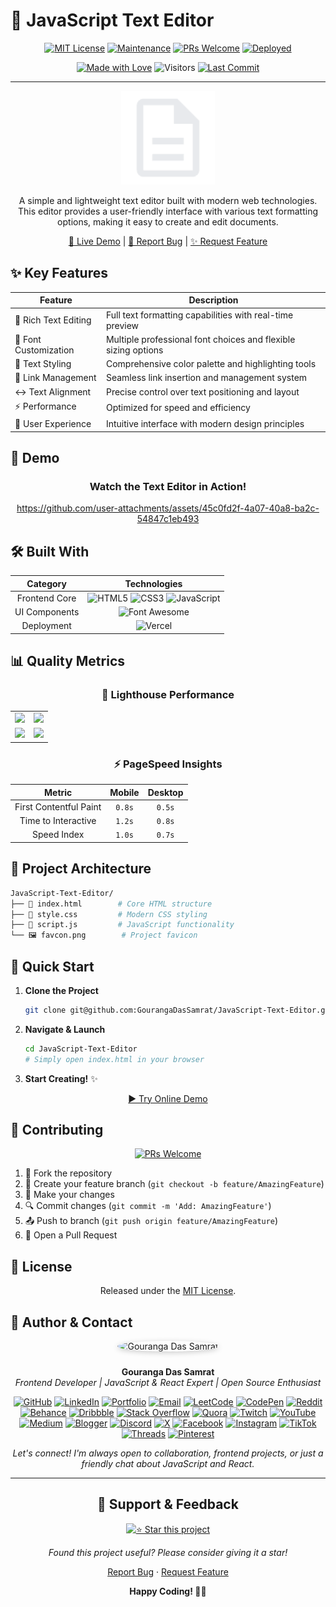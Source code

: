 # 📝 JavaScript Text Editor

<div align="center">

[![MIT License](https://img.shields.io/badge/License-MIT-green.svg)](https://opensource.org/licenses/MIT)
[![Maintenance](https://img.shields.io/badge/Maintained%3F-yes-green.svg)](https://github.com/GourangaDasSamrat/JavaScript-Text-Editor/graphs/commit-activity)
[![PRs Welcome](https://img.shields.io/badge/PRs-welcome-brightgreen.svg?style=flat-square)](http://makeapullrequest.com)
[![Deployed](https://img.shields.io/badge/Deployed-Vercel-black)](https://java-script-text-editor.vercel.app/)

[![Made with Love](https://img.shields.io/badge/Made%20With-Love-orange.svg)](https://github.com/GourangaDasSamrat/JavaScript-Text-Editor)
![Visitors](https://img.shields.io/badge/dynamic/json?color=informational&label=Visitors&query=value&url=https://api.countapi.xyz/hit/gourangadassamrat.javascript-text-editor/readme)
[![Last Commit](https://img.shields.io/github/last-commit/GourangaDasSamrat/JavaScript-Text-Editor)](https://github.com/GourangaDasSamrat/JavaScript-Text-Editor/commits/main)

---

<p align="center">
  <img src="favcon.png" alt="JavaScript Text Editor Logo" width="150px" height="150px"/>
</p>

A simple and lightweight text editor built with modern web technologies. This editor provides a user-friendly interface with various text formatting options, making it easy to create and edit documents.

[🚀 Live Demo](https://java-script-text-editor.vercel.app/) | [📝 Report Bug](https://github.com/GourangaDasSamrat/JavaScript-Text-Editor/issues) | [✨ Request Feature](https://github.com/GourangaDasSamrat/JavaScript-Text-Editor/issues)

</div>

## ✨ Key Features

<div align="center">

| Feature               | Description                                                    |
| --------------------- | -------------------------------------------------------------- |
| 📝 Rich Text Editing  | Full text formatting capabilities with real-time preview       |
| 🎨 Font Customization | Multiple professional font choices and flexible sizing options |
| 🌈 Text Styling       | Comprehensive color palette and highlighting tools             |
| 🔗 Link Management    | Seamless link insertion and management system                  |
| ↔️ Text Alignment     | Precise control over text positioning and layout               |
| ⚡ Performance        | Optimized for speed and efficiency                             |
| 🎯 User Experience    | Intuitive interface with modern design principles              |

</div>

## 🎥 Demo

<div align="center">
  <h3>Watch the Text Editor in Action!</h3>
  

https://github.com/user-attachments/assets/45c0fd2f-4a07-40a8-ba2c-54847c1eb493


</div>

## 🛠️ Built With

<div align="center">

|   Category    |                                                                                                                                                     Technologies                                                                                                                                                     |
| :-----------: | :------------------------------------------------------------------------------------------------------------------------------------------------------------------------------------------------------------------------------------------------------------------------------------------------------------------: |
| Frontend Core | ![HTML5](https://img.shields.io/badge/HTML5-E34F26?style=for-the-badge&logo=html5&logoColor=white) ![CSS3](https://img.shields.io/badge/CSS3-1572B6?style=for-the-badge&logo=css3&logoColor=white) ![JavaScript](https://img.shields.io/badge/JavaScript-F7DF1E?style=for-the-badge&logo=javascript&logoColor=black) |
| UI Components |                                                                                                ![Font Awesome](https://img.shields.io/badge/Font_Awesome-339AF0?style=for-the-badge&logo=fontawesome&logoColor=white)                                                                                                |
|  Deployment   |                                                                                                        ![Vercel](https://img.shields.io/badge/Vercel-000000?style=for-the-badge&logo=vercel&logoColor=white)                                                                                                         |

</div>

## 📊 Quality Metrics

<div align="center">

### 🌟 Lighthouse Performance

<table>
<tr>
<td align="center">
<img src="https://img.shields.io/badge/Performance-98%25-success?style=for-the-badge&logo=lighthouse&logoColor=white"/>
</td>
<td align="center">
<img src="https://img.shields.io/badge/Accessibility-100%25-success?style=for-the-badge&logo=lighthouse&logoColor=white"/>
</td>
</tr>
<tr>
<td align="center">
<img src="https://img.shields.io/badge/Best_Practices-95%25-success?style=for-the-badge&logo=lighthouse&logoColor=white"/>
</td>
<td align="center">
<img src="https://img.shields.io/badge/SEO-100%25-success?style=for-the-badge&logo=lighthouse&logoColor=white"/>
</td>
</tr>
</table>

### ⚡ PageSpeed Insights

|         Metric         | Mobile | Desktop |
| :--------------------: | :----: | :-----: |
| First Contentful Paint | `0.8s` | `0.5s`  |
|  Time to Interactive   | `1.2s` | `0.8s`  |
|      Speed Index       | `1.0s` | `0.7s`  |

</div>

## 📂 Project Architecture

```bash
JavaScript-Text-Editor/
├── 📄 index.html        # Core HTML structure
├── 🎨 style.css         # Modern CSS styling
├── 📜 script.js         # JavaScript functionality
└── 🖼️ favcon.png        # Project favicon
```

## 🚀 Quick Start

1. **Clone the Project**

   ```bash
   git clone git@github.com:GourangaDasSamrat/JavaScript-Text-Editor.git
   ```

2. **Navigate & Launch**

   ```bash
   cd JavaScript-Text-Editor
   # Simply open index.html in your browser
   ```

3. **Start Creating!** ✨

<div align="center">

[▶️ Try Online Demo](https://java-script-text-editor.vercel.app/)

</div>

## 🤝 Contributing

<div align="center">

[![PRs Welcome](https://img.shields.io/badge/PRs-welcome-brightgreen.svg?style=for-the-badge)](http://makeapullrequest.com)

</div>

1. 🔱 Fork the repository
2. 🌿 Create your feature branch (`git checkout -b feature/AmazingFeature`)
3. 📝 Make your changes
4. 🔍 Commit changes (`git commit -m 'Add: AmazingFeature'`)
5. 📤 Push to branch (`git push origin feature/AmazingFeature`)
6. 🎯 Open a Pull Request

## 📜 License

<div align="center">

Released under the [MIT License](LICENSE).

</div>

## 👤 Author & Contact

<p align="center">
  <img src="https://i.postimg.cc/Bnwyx7kh/485760954-644674311798231-1067913994704069438-n.jpg" alt="Gouranga Das Samrat" width="110" style="border-radius:50%;margin-bottom:10px;box-shadow:0 2px 8px #ccc;"/>
</p>

<p align="center">
  <b>Gouranga Das Samrat</b><br>
  <i>Frontend Developer | JavaScript & React Expert | Open Source Enthusiast</i>
</p>

<p align="center">
  <a href="https://github.com/GourangaDasSamrat" title="GitHub"><img src="https://img.shields.io/badge/GitHub-181717?style=for-the-badge&logo=github&logoColor=white" alt="GitHub"></a>
  <a href="https://linkedin.com/in/gouranga-das-samrat" title="LinkedIn"><img src="https://img.shields.io/badge/LinkedIn-0077B5?style=for-the-badge&logo=linkedin&logoColor=white" alt="LinkedIn"></a>
  <a href="https://gourangadas.netlify.app/" title="Portfolio"><img src="https://img.shields.io/badge/Portfolio-FF5722?style=for-the-badge&logo=chrome&logoColor=white" alt="Portfolio"></a>
  <a href="mailto:gouranga.das.khulna@gmail.com" title="Email"><img src="https://img.shields.io/badge/Email-D14836?style=for-the-badge&logo=gmail&logoColor=white" alt="Email"></a>
  <a href="https://leetcode.com/u/gourangadassamrat/" title="LeetCode"><img src="https://img.shields.io/badge/LeetCode-FFA116?style=for-the-badge&logo=leetcode&logoColor=white" alt="LeetCode"></a>
  <a href="https://codepen.io/gouranga-das-samrat" title="CodePen"><img src="https://img.shields.io/badge/CodePen-000000?style=for-the-badge&logo=codepen&logoColor=white" alt="CodePen"></a>
  <a href="https://www.reddit.com/user/Capable-Plantain8709/" title="Reddit"><img src="https://img.shields.io/badge/Reddit-FF4500?style=for-the-badge&logo=reddit&logoColor=white" alt="Reddit"></a>
  <a href="https://www.behance.net/gourangsamrat" title="Behance"><img src="https://img.shields.io/badge/Behance-1769FF?style=for-the-badge&logo=behance&logoColor=white" alt="Behance"></a>
  <a href="https://dribbble.com/gourangadassamrat" title="Dribbble"><img src="https://img.shields.io/badge/Dribbble-EA4C89?style=for-the-badge&logo=dribbble&logoColor=white" alt="Dribbble"></a>
  <a href="https://stackoverflow.com/users/27733996/gouranga-das-samrat?tab=profile" title="Stack Overflow"><img src="https://img.shields.io/badge/Stack%20Overflow-F58025?style=for-the-badge&logo=stackoverflow&logoColor=white" alt="Stack Overflow"></a>
  <a href="https://www.quora.com/profile/Gouranga-Das-Samrat" title="Quora"><img src="https://img.shields.io/badge/Quora-B92B27?style=for-the-badge&logo=quora&logoColor=white" alt="Quora"></a>
  <a href="https://www.twitch.tv/gourangadassamrat" title="Twitch"><img src="https://img.shields.io/badge/Twitch-9146FF?style=for-the-badge&logo=twitch&logoColor=white" alt="Twitch"></a>
  <a href="https://www.youtube.com/@GourangaDasSamrat" title="YouTube"><img src="https://img.shields.io/badge/YouTube-FF0000?style=for-the-badge&logo=youtube&logoColor=white" alt="YouTube"></a>
  <a href="https://medium.com/@gouranga.das.khulna" title="Medium"><img src="https://img.shields.io/badge/Medium-12100E?style=for-the-badge&logo=medium&logoColor=white" alt="Medium"></a>
  <a href="https://gourangadassamrat.blogspot.com/" title="Blogger"><img src="https://img.shields.io/badge/Blogger-FF5722?style=for-the-badge&logo=blogger&logoColor=white" alt="Blogger"></a>
  <a href="https://discord.gg/jnZStfKW7v" title="Discord"><img src="https://img.shields.io/badge/Discord-5865F2?style=for-the-badge&logo=discord&logoColor=white" alt="Discord"></a>
  <a href="https://x.com/gouranga_khulna" title="X"><img src="https://img.shields.io/badge/X-000000?style=for-the-badge&logo=x&logoColor=white" alt="X"></a>
  <a href="https://www.facebook.com/gourangadassamrat" title="Facebook"><img src="https://img.shields.io/badge/Facebook-1877F2?style=for-the-badge&logo=facebook&logoColor=white" alt="Facebook"></a>
  <a href="https://instagram.com/gouranga.das.khulna" title="Instagram"><img src="https://img.shields.io/badge/Instagram-E4405F?style=for-the-badge&logo=instagram&logoColor=white" alt="Instagram"></a>
  <a href="https://www.tiktok.com/@gourangadassamrat" title="TikTok"><img src="https://img.shields.io/badge/TikTok-000000?style=for-the-badge&logo=tiktok&logoColor=white" alt="TikTok"></a>
  <a href="https://www.threads.net/@gouranga.das.khulna" title="Threads"><img src="https://img.shields.io/badge/Threads-000000?style=for-the-badge&logo=threads&logoColor=white" alt="Threads"></a>
  <a href="https://pinterest.com/gourangadaskhulna" title="Pinterest"><img src="https://img.shields.io/badge/Pinterest-E60023?style=for-the-badge&logo=pinterest&logoColor=white" alt="Pinterest"></a>
</p>

<p align="center">
  <i>Let's connect! I'm always open to collaboration, frontend projects, or just a friendly chat about JavaScript and React.</i>
</p>

---

<div align="center">

## 💝 Support & Feedback

[![⭐ Star this project](https://img.shields.io/badge/-⭐%20Star%20this%20project-yellow?style=for-the-badge)](https://github.com/GourangaDasSamrat/JavaScript-Text-Editor)

_Found this project useful? Please consider giving it a star!_

[Report Bug](https://github.com/GourangaDasSamrat/JavaScript-Text-Editor/issues) · [Request Feature](https://github.com/GourangaDasSamrat/JavaScript-Text-Editor/issues)

</div>

<div align="center">

**Happy Coding! 👨‍💻**

</div>
